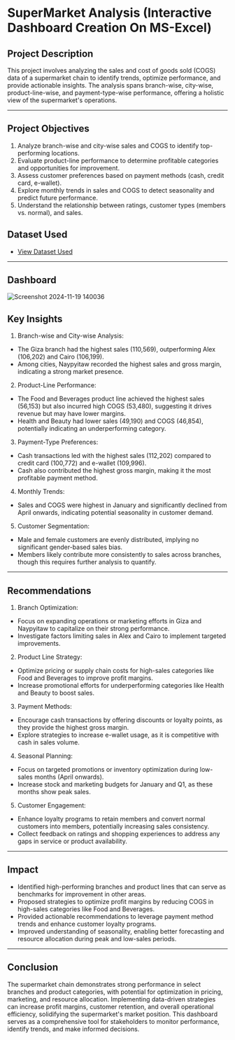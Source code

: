 # SuperMarket Analysis (Interactive Dashboard Creation On MS-Excel)

## Project Description
This project involves analyzing the sales and cost of goods sold (COGS) data of a supermarket chain to identify trends, optimize performance, and provide actionable insights. The analysis spans branch-wise, city-wise, product-line-wise, and payment-type-wise performance, offering a holistic view of the supermarket's operations.
________________________________________
## Project Objectives
1.	Analyze branch-wise and city-wise sales and COGS to identify top-performing locations.
2.	Evaluate product-line performance to determine profitable categories and opportunities for improvement.
3.	Assess customer preferences based on payment methods (cash, credit card, e-wallet).
4.	Explore monthly trends in sales and COGS to detect seasonality and predict future performance.
5.	Understand the relationship between ratings, customer types (members vs. normal), and sales.
   
## Dataset Used
- <a href="https://github.com/nehajadhav-projects/SuperMarket-Analysis/blob/main/SuperMarket%20Analysis.csv"> View Dataset Used</a>
________________________________________
## Dashboard
![Screenshot 2024-11-19 140036](https://github.com/user-attachments/assets/c5d49a40-f97b-49f1-9757-d656488be33c)


## Key Insights
1.	Branch-wise and City-wise Analysis:
-	The Giza branch had the highest sales (110,569), outperforming Alex (106,202) and Cairo (106,199).
-	Among cities, Naypyitaw recorded the highest sales and gross margin, indicating a strong market presence.
2.	Product-Line Performance:
-	The Food and Beverages product line achieved the highest sales (56,153) but also incurred high COGS (53,480), suggesting it drives revenue but may have lower margins.
-	Health and Beauty had lower sales (49,190) and COGS (46,854), potentially indicating an underperforming category.
3.	Payment-Type Preferences:
-	Cash transactions led with the highest sales (112,202) compared to credit card (100,772) and e-wallet (109,996).
-	Cash also contributed the highest gross margin, making it the most profitable payment method.
4.	Monthly Trends:
-	Sales and COGS were highest in January and significantly declined from April onwards, indicating potential seasonality in customer demand.
5.	Customer Segmentation:
- Male and female customers are evenly distributed, implying no significant gender-based sales bias.
-	Members likely contribute more consistently to sales across branches, though this requires further analysis to quantify.
________________________________________
## Recommendations
1.	Branch Optimization:
-	Focus on expanding operations or marketing efforts in Giza and Naypyitaw to capitalize on their strong performance.
-	Investigate factors limiting sales in Alex and Cairo to implement targeted improvements.
2.	Product Line Strategy:
-	Optimize pricing or supply chain costs for high-sales categories like Food and Beverages to improve profit margins.
-	Increase promotional efforts for underperforming categories like Health and Beauty to boost sales.
3.	Payment Methods:
-	Encourage cash transactions by offering discounts or loyalty points, as they provide the highest gross margin.
-	Explore strategies to increase e-wallet usage, as it is competitive with cash in sales volume.
4.	Seasonal Planning:
-	Focus on targeted promotions or inventory optimization during low-sales months (April onwards).
-	Increase stock and marketing budgets for January and Q1, as these months show peak sales.
5.	Customer Engagement:
-	Enhance loyalty programs to retain members and convert normal customers into members, potentially increasing sales consistency.
-	Collect feedback on ratings and shopping experiences to address any gaps in service or product availability.
________________________________________
## Impact
-	Identified high-performing branches and product lines that can serve as benchmarks for improvement in other areas.
-	Proposed strategies to optimize profit margins by reducing COGS in high-sales categories like Food and Beverages.
-	Provided actionable recommendations to leverage payment method trends and enhance customer loyalty programs.
-	Improved understanding of seasonality, enabling better forecasting and resource allocation during peak and low-sales periods.

________________________________________
## Conclusion
The supermarket chain demonstrates strong performance in select branches and product categories, with potential for optimization in pricing, marketing, and resource allocation. Implementing data-driven strategies can increase profit margins, customer retention, and overall operational efficiency, solidifying the supermarket's market position.
This dashboard serves as a comprehensive tool for stakeholders to monitor performance, identify trends, and make informed decisions.
